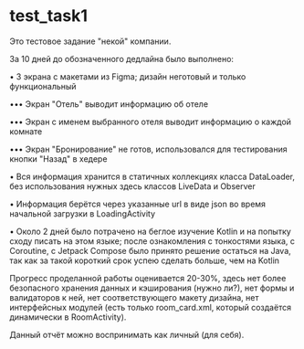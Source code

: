 # test_task1

Это тестовое задание "некой" компании.

За 10 дней до обозначенного дедлайна было выполнено:

• 3 экрана с макетами из Figma; дизайн неготовый и только функциональный

••• Экран "Отель" выводит информацию об отеле

••• Экран с именем выбранного отеля выводит информацию о каждой комнате

••• Экран "Бронирование" не готов, использовался для тестирования кнопки "Назад" в хедере

• Вся информация хранится в статичных коллекциях класса DataLoader, без использования нужных здесь классов LiveData и Observer

• Информация берётся через указанные url в виде json во время начальной загрузки в LoadingActivity

• Около 2 дней было потрачено на беглое изучение Kotlin и на попытку сходу писать на этом языке; после ознакомления с тонкостями языка, с Coroutine, c Jetpack Compose было принято решение остаться на Java, так как за такой короткий срок успею сделать больше, чем на Kotlin

Прогресс проделанной работы оценивается 20-30%, здесь нет более безопасного хранения данных и кэширования (нужно ли?), нет формы и валидаторов к ней, нет соответствующего макету дизайна, нет интерфейсных модулей (есть только room_card.xml, который создаётся динамически в RoomActivity).

Данный отчёт можно воспринимать как личный (для себя).
